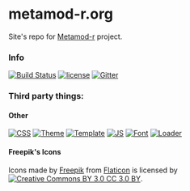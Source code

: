 # metamod-r.org

Site's repo for [Metamod-r](https://github.com/theAsmodai/metamod-r) project.
 
### Info

[![Build Status](https://ci.epicm.org/buildStatus/icon?job=Sites/EpicMorg--metamod-r.org)](https://ci.epicm.org/job/Sites/job/EpicMorg--metamod-r.org/) [![license](https://img.shields.io/github/license/EpicMorg/metamod-r.org.svg?longCache=true&style=flat-square)](https://github.com/EpicMorg/metamod-r.org/blob/master/LICENSE) [![Gitter](https://img.shields.io/gitter/room/metamod-r-org/metamod-r-org.svg?style=flat-square)](https://gitter.im/metamod-r-org)

### Third party things:

#### Other
[![CSS](https://img.shields.io/badge/CSS-Bootstrap%20v4-ff69b4.svg?longCache=true&style=flat-square)](https://github.com/twbs/bootstrap) [![Theme](https://img.shields.io/badge/Theme-Superhero-ff69b4.svg?longCache=true&style=flat-square)](https://bootswatch.com/superhero/) [![Template](https://img.shields.io/badge/Template-Cover.-ff69b4.svg?longCache=true&style=flat-square)](http://getbootstrap.com/docs/4.0/examples/cover/) [![JS](https://img.shields.io/badge/JS-jQuery%20v3.3.1-ff69b4.svg?longCache=true&style=flat-square)](https://github.com/jquery/jquery) [![Font](https://img.shields.io/badge/Icons-Font%20Awesome%205.8.0-ff69b4.svg?longCache=true&style=flat-square)](https://github.com/FortAwesome/Font-Awesome) [![Loader](https://img.shields.io/badge/Loader-SVG--Loaders-ff69b4.svg?longCache=true&style=flat-square)](https://github.com/SamHerbert/SVG-Loaders)
 
#### Freepik's Icons
Icons made by [Freepik](http://www.freepik.com") from [Flaticon](https://www.flaticon.com) is licensed by [![Creative Commons BY 3.0 CC 3.0 BY](https://img.shields.io/badge/License-CC%203.0%20BY-orange.svg?longCache=true&style=flat-square)](http://creativecommons.org/licenses/by/3.0/).



